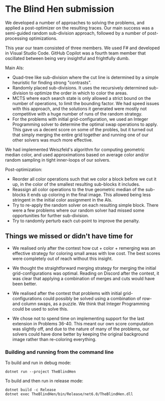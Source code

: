 # The Blind Hen submission

We developed a number of approaches to solving the problems, and applied a post-optimizer on the resulting traces. Our main success was a semi-guided random sub-division approach, followed by a number of post-processing optimizations.

This year our team consisted of three members.  We used F# and developed in Visual Studio Code. GitHub Copilot was a fourth team member that oscillated between being very insightful and frightfully dumb.


Main AIs:
- Quad-tree like sub-division where the cut line is determined by a simple heuristic for finding strong "contrasts".
- Randomly placed sub-divisions. It uses the recursively determined sub-division to optimize the order in which to color the areas.
- MCTS where each search state is only allowed a strict bound on the number of operations, to limit the bounding factor. We had speed issues with this approach, and the solutions it generated were mostly not competitive with a huge number of runs of the random strategy.
- For the problems with initial grid-configuration, we used an Integer Programming solver to determine the optimal swap operations to apply. This gave us a decent score on some of the probles, but it turned out that simply merging the entire grid together and running one of our other solvers was much more effective.

We had implemented Weiszfeld's algorithm for computing geometric median color, and used approximations based on average color and/or random sampling in tight inner-loops of our solvers.

Post-optimization:
- Reorder all color operations such that we color a block before we cut it up, in the color of the smallest resulting sub-blocks it includes.
- Reassign all color operations to the true geometric median of the sub-blocks it ends up coloring in the final image. This allowed being less stringent in the initial color assignment in the AIs.
- Try to re-apply the random solver on each resulting simple block. There were a few problems where our random solver had missed some opportunities for further sub-division.
- Try to randomly perturb each cut-point to improve the penalty.

## Things we missed or didn't have time for

- We realised only after the contest how cut + color + remerging was an effective strategy for coloring small areas with low cost. The best scores were completely out of reach without this insight.

- We thought the straightforward merging strategy for merging the initial grid-configurations was optimal. Reading on Discord after the contest, it was clear that applying a combination of merges and cuts would have been better.

- We realised after the contest that problems with initial grid-configurations could possibly be solved using a combination of row- and column swaps, as a puzzle. We think that Integer Programming could be used to solve this.

- We chose not to spend time on implementing support for the last extension in Problems 36-40. This meant our own score computation was slightly off, and due to the nature of many of the problems, our solvers could have done better by keeping the original background image rather than re-coloring everything.


### Building and running from the command line

To build and run in debug mode:
```
dotnet run --project TheBlindHen
```

To build and then run in release mode:
```
dotnet build -c Release
dotnet exec TheBlindHen/bin/Release/net6.0/TheBlindHen.dll
```
